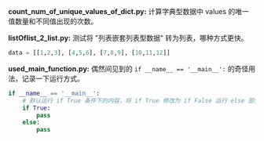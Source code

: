 **count_num_of_unique_values_of_dict.py:** 计算字典型数据中 values 的唯一值数量和不同值出现的次数。<br>

**listOflist_2_list.py:** 测试将 "列表嵌套列表型数据" 转为列表，哪种方式更快。<br>
```python
data = [[1,2,3], [4,5,6], [7,8,9], [10,11,12]]
```

**used_main_function.py:** 偶然间见到的 `if __name__ == '__main__':` 的奇怪用法，记录一下运行方式。<br>
```python
if __name__ == '__main__':
    # 默认运行 if True 条件下的内容，将 if True 修改为 if False 运行 else 部分。
    if True:
        pass
    else:
        pass
```